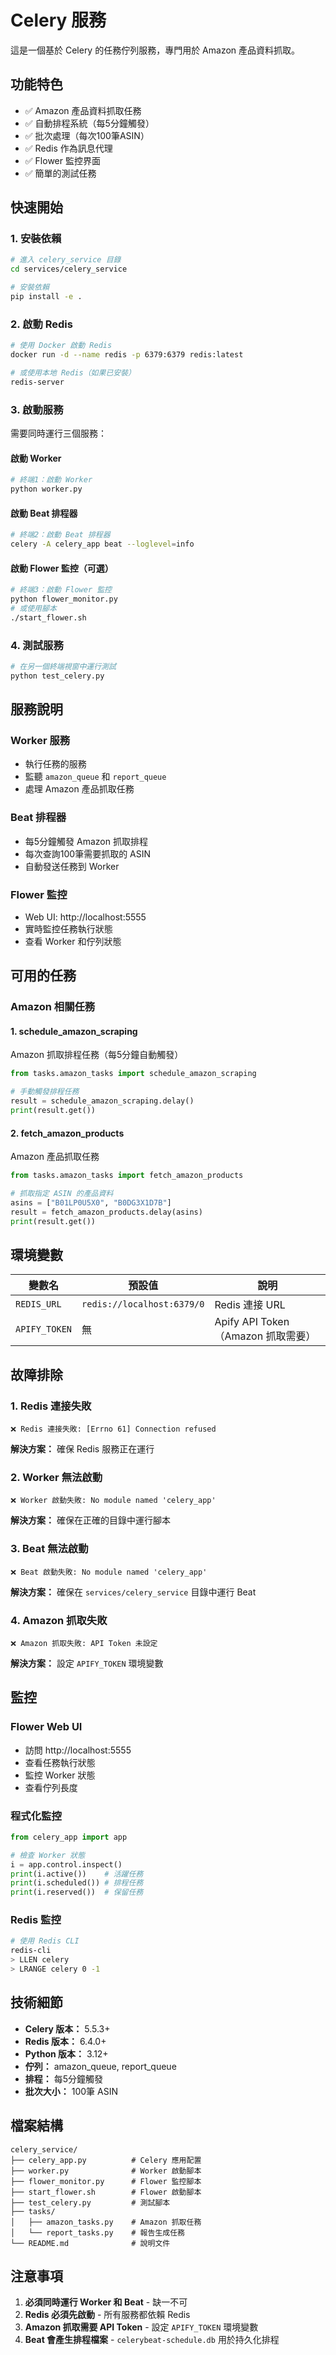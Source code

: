 # Celery 服務

這是一個基於 Celery 的任務佇列服務，專門用於 Amazon 產品資料抓取。

## 功能特色

- ✅ Amazon 產品資料抓取任務
- ✅ 自動排程系統（每5分鐘觸發）
- ✅ 批次處理（每次100筆ASIN）
- ✅ Redis 作為訊息代理
- ✅ Flower 監控界面
- ✅ 簡單的測試任務

## 快速開始

### 1. 安裝依賴

```bash
# 進入 celery_service 目錄
cd services/celery_service

# 安裝依賴
pip install -e .
```

### 2. 啟動 Redis

```bash
# 使用 Docker 啟動 Redis
docker run -d --name redis -p 6379:6379 redis:latest

# 或使用本地 Redis（如果已安裝）
redis-server
```

### 3. 啟動服務

需要同時運行三個服務：

#### 啟動 Worker
```bash
# 終端1：啟動 Worker
python worker.py
```

#### 啟動 Beat 排程器
```bash
# 終端2：啟動 Beat 排程器
celery -A celery_app beat --loglevel=info
```

#### 啟動 Flower 監控（可選）
```bash
# 終端3：啟動 Flower 監控
python flower_monitor.py
# 或使用腳本
./start_flower.sh
```

### 4. 測試服務

```bash
# 在另一個終端視窗中運行測試
python test_celery.py
```

## 服務說明

### Worker 服務
- 執行任務的服務
- 監聽 `amazon_queue` 和 `report_queue`
- 處理 Amazon 產品抓取任務

### Beat 排程器
- 每5分鐘觸發 Amazon 抓取排程
- 每次查詢100筆需要抓取的 ASIN
- 自動發送任務到 Worker

### Flower 監控
- Web UI: http://localhost:5555
- 實時監控任務執行狀態
- 查看 Worker 和佇列狀態

## 可用的任務

### Amazon 相關任務

#### 1. schedule_amazon_scraping
Amazon 抓取排程任務（每5分鐘自動觸發）

```python
from tasks.amazon_tasks import schedule_amazon_scraping

# 手動觸發排程任務
result = schedule_amazon_scraping.delay()
print(result.get())
```

#### 2. fetch_amazon_products
Amazon 產品抓取任務

```python
from tasks.amazon_tasks import fetch_amazon_products

# 抓取指定 ASIN 的產品資料
asins = ["B01LP0U5X0", "B0DG3X1D7B"]
result = fetch_amazon_products.delay(asins)
print(result.get())
```


## 環境變數

| 變數名 | 預設值 | 說明 |
|--------|--------|------|
| `REDIS_URL` | `redis://localhost:6379/0` | Redis 連接 URL |
| `APIFY_TOKEN` | 無 | Apify API Token（Amazon 抓取需要） |

## 故障排除

### 1. Redis 連接失敗
```
❌ Redis 連接失敗: [Errno 61] Connection refused
```
**解決方案：** 確保 Redis 服務正在運行

### 2. Worker 無法啟動
```
❌ Worker 啟動失敗: No module named 'celery_app'
```
**解決方案：** 確保在正確的目錄中運行腳本

### 3. Beat 無法啟動
```
❌ Beat 啟動失敗: No module named 'celery_app'
```
**解決方案：** 確保在 `services/celery_service` 目錄中運行 Beat

### 4. Amazon 抓取失敗
```
❌ Amazon 抓取失敗: API Token 未設定
```
**解決方案：** 設定 `APIFY_TOKEN` 環境變數

## 監控

### Flower Web UI
- 訪問 http://localhost:5555
- 查看任務執行狀態
- 監控 Worker 狀態
- 查看佇列長度

### 程式化監控
```python
from celery_app import app

# 檢查 Worker 狀態
i = app.control.inspect()
print(i.active())    # 活躍任務
print(i.scheduled()) # 排程任務
print(i.reserved())  # 保留任務
```

### Redis 監控
```bash
# 使用 Redis CLI
redis-cli
> LLEN celery
> LRANGE celery 0 -1
```

## 技術細節

- **Celery 版本：** 5.5.3+
- **Redis 版本：** 6.4.0+
- **Python 版本：** 3.12+
- **佇列：** amazon_queue, report_queue
- **排程：** 每5分鐘觸發
- **批次大小：** 100筆 ASIN

## 檔案結構

```
celery_service/
├── celery_app.py          # Celery 應用配置
├── worker.py              # Worker 啟動腳本
├── flower_monitor.py      # Flower 監控腳本
├── start_flower.sh        # Flower 啟動腳本
├── test_celery.py         # 測試腳本
├── tasks/
│   ├── amazon_tasks.py    # Amazon 抓取任務
│   └── report_tasks.py    # 報告生成任務
└── README.md              # 說明文件
```

## 注意事項

1. **必須同時運行 Worker 和 Beat** - 缺一不可
2. **Redis 必須先啟動** - 所有服務都依賴 Redis
3. **Amazon 抓取需要 API Token** - 設定 `APIFY_TOKEN` 環境變數
4. **Beat 會產生排程檔案** - `celerybeat-schedule.db` 用於持久化排程
